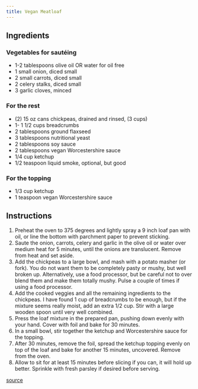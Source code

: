 ```yaml
---
title: Vegan Meatloaf
---
```



## Ingredients

### Vegetables for sautéing

* 1-2 tablespoons olive oil OR water for oil free
* 1 small onion, diced small
* 2 small carrots, diced small
* 2 celery stalks, diced small
* 3 garlic cloves, minced

### For the rest

* \(2\) 15 oz cans chickpeas, drained and rinsed, (3 cups)
* 1- 1 1/2 cups breadcrumbs
* 2 tablespoons ground flaxseed
* 3 tablespoons nutritional yeast
* 2 tablespoons soy sauce
* 2 tablespoons vegan Worcestershire sauce
* 1/4 cup ketchup
* 1/2 teaspoon liquid smoke, optional, but good

### For the topping

* 1/3 cup ketchup
* 1 teaspoon vegan Worcestershire sauce

## Instructions

1. Preheat the oven to 375 degrees and lightly spray a 9 inch loaf pan with oil, or line the bottom with parchment paper to prevent sticking.
2. Saute the onion, carrots, celery and garlic in the olive oil or water over medium heat for 5 minutes, until the onions are translucent. Remove from heat and set aside.
3. Add the chickpeas to a large bowl, and mash with a potato masher (or fork). You do not want them to be completely pasty or mushy, but well broken up. Alternatively, use a food processor, but be careful not to over blend them and make them totally mushy. Pulse a couple of times if using a food processor.
4. Add the cooked veggies and all the remaining ingredients to the chickpeas. I have found 1 cup of breadcrumbs to be enough, but if the mixture seems really moist, add an extra 1/2 cup. Stir with a large wooden spoon until very well combined. 
5. Press the loaf mixture in the prepared pan, pushing down evenly with your hand. Cover with foil and bake for 30 minutes.
6. In a small bowl, stir together the ketchup and Worcestershire sauce for the topping.
7. After 30 minutes, remove the foil, spread the ketchup topping evenly on top of the loaf and bake for another 15 minutes, uncovered. Remove from the oven.
8. Allow to sit for at least 15 minutes before slicing if you can, it will hold up better. Sprinkle with fresh parsley if desired before serving.

<a href='https://www.noracooks.com/vegan-meatloaf/'>source</a>

